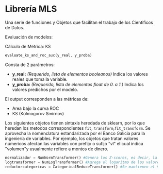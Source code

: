 # Librería MLS

Una serie de funciones y Objetos que facilitan el trabajo de los Cientificos de Datos.


Evaluación de modelos: 

Cálculo de Métrica: KS

```python
evaluate_ks_and_roc_auc(y_real, y_proba)
```

Consta de 2 parámetros:

*	**y_real:** *(Requerido, lista de elementos booleanos)* Indica los valores reales que toma la variable.
*	**y_proba:** *(Requerido, lista de elementos float de 0. a 1.)* Indica los valores predichos por el modelo.

El output corresponden a las métricas de:
* Area bajo la curva ROC
* KS (Kolmogorov Smirnov)


Los siguientes objetos tienen sintaxis heredada de sklearn, por lo que heredan los metodos correspondientes  ```fit```, ```transform```,```fit_transform```. Se aprovecha la nomenclatura estandarizada por el Banco Galicia para la ingeniería de variables. Por ejemplo, los objetos que tratan valores númericos afectan las variables con prefijo o sufijo "vl" el cual indica "volumen"y usualmente refiere a montos de dinero.

```python
normalizador = NumNormTransformer() #Genera los Z-scores, es decir, la normalizacion de las variables solo de las columnas numericas
logtransformer = NumLogTransformer() #Agrega el logaritmo de los valores solo de las columnas numericas
reductorcategoricas = CategoricalReduceTransformer() #Se mantienen el 99% de las variables categoricas de mayor frecuencia, y el 1% menos frecuente es reemplazado por la categoria "Otros"
```


